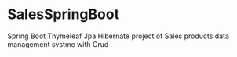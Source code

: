 # SalesSpringBoot
Spring Boot Thymeleaf Jpa Hibernate project of Sales products data management systme with Crud
